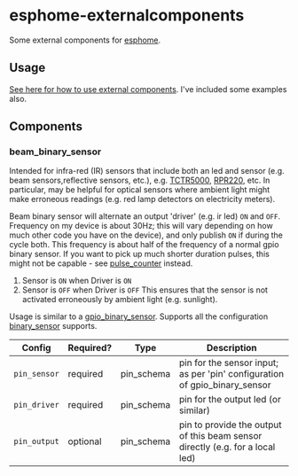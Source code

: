 # esphome-externalcomponents
Some external components for [esphome](https://esphome.io/index.html).
## Usage
[See here for how to use external components](https://esphome.io/components/external_components.html).
I've included some examples also.
## Components
### beam_binary_sensor
Intended for infra-red (IR) sensors that include both an led and sensor (e.g. beam sensors,reflective sensors, etc.), e.g. [TCTR5000](https://www.vishay.com/docs/83760/tcrt5000.pdf), [RPR220](https://fscdn.rohm.com/en/products/databook/datasheet/opto/optical_sensor/photosensor/rpr-220.pdf), etc. In particular, may be helpful for optical sensors where ambient light might make erroneous readings (e.g. red lamp detectors on electricity meters).

Beam binary sensor will alternate an output 'driver' (e.g. ir led) `ON` and `OFF`.
Frequency on my device is about 30Hz; this will vary depending on how much other code you have on the device), and only publish `ON` if during the cycle both. This frequency is about half of the frequency of a normal gpio binary sensor. If you want to pick up much shorter duration pulses, this might not be capable - see [pulse_counter](https://esphome.io/components/sensor/pulse_counter.html) instead.
1. Sensor is `ON` when Driver is `ON`
2. Sensor is `OFF` when Driver is `OFF`
This ensures that the sensor is not activated erroneously by ambient light (e.g. sunlight).

Usage is similar to a [gpio_binary_sensor](https://esphome.io/components/binary_sensor/gpio.html). Supports all the configuration [binary_sensor](https://esphome.io/components/binary_sensor/index.html) supports.

| Config | Required? | Type | Description |
| --- | --- | --- | --- |
| `pin_sensor` | required | pin_schema | pin for the sensor input; as per 'pin' configuration of gpio_binary_sensor |
| `pin_driver` | required | pin_schema | pin for the output led (or similar) |
| `pin_output` | optional | pin_schema | pin to provide the output of this beam sensor directly (e.g. for a local led) |
